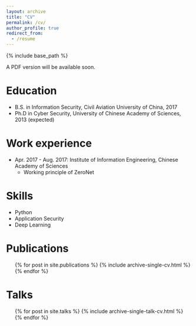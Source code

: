 ```yaml
---
layout: archive
title: "CV"
permalink: /cv/
author_profile: true
redirect_from:
  - /resume
---
```


{% include base_path %}

A PDF version will be available soon.

Education
======
* B.S. in Information Security, Civil Aviation University of China, 2017
* Ph.D in Cyber Security, University of Chinese Academy of Sciences, 2013 (expected)

Work experience
======
* Apr. 2017 - Aug. 2017: Institute of Information Engineering, Chinese Academy of Sciences
  * Working principle of ZeroNet
  
Skills
======
* Python 
* Application Security
* Deep Learning

Publications
======
  <ul>{% for post in site.publications %}
    {% include archive-single-cv.html %}
  {% endfor %}</ul>
  
Talks
======
  <ul>{% for post in site.talks %}
    {% include archive-single-talk-cv.html %}
  {% endfor %}</ul>
  
<!--Teaching
======
  <ul>{% for post in site.teaching %}
    {% include archive-single-cv.html %}
  {% endfor %}</ul>
  
-->

